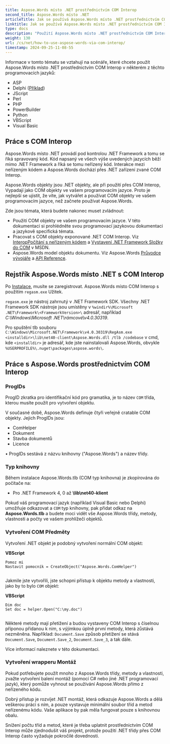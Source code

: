 ```yaml
---
title: Aspose.Words místo .NET prostřednictvím COM Interop
second_title: Aspose.Words místo .NET
articleTitle: Jak se používá Aspose.Words místo .NET prostřednictvím COM Interop
linktitle: Jak se používá Aspose.Words místo .NET prostřednictvím COM Interop
type: docs
description: "Použití Aspose.Words místo .NET prostřednictvím COM Interop tro Python, PHP, VBScript, JScript a další programovací jazyky."
weight: 130
url: /cs/net/how-to-use-aspose-words-via-com-interop/
timestamp: 2024-09-25-11-08-55
---
```


Informace v tomto tématu se vztahují na scénáře, které chcete použít Aspose.Words místo .NET prostřednictvím COM Interop v některém z těchto programovacích jazyků:

- ASP
- Delphi ([Příklad](https://github.com/aspose-words/Aspose.Words-for-.NET/tree/ReleasePreparation/Showcases/Aspose_Words_for_NET_via_COM_Delphi))
- JScript
- Perl
- PHP
- PowerBuilder
- Python
- VBScript
- Visual Basic

## Práce s COM Interop

Aspose.Words místo .NET provádí pod kontrolou .NET Framework a tomu se říká spravovaný kód. Kód napsaný ve všech výše uvedených jazycích běží mimo .NET Framework a říká se tomu neřízený kód. Interakce mezi neřízeným kódem a Aspose.Words dochází přes .NET zařízení zvané COM Interop.

Aspose.Words objekty jsou .NET objekty, ale při použití přes COM Interop, Vypadají jako COM objekty ve vašem programovacím jazyce. Proto je nejlepší se ujistit, že víte, jak vytvářet a používat COM objekty ve vašem programovacím jazyce, než začnete používat Aspose.Words.

Zde jsou témata, která budete nakonec muset zvládnout:

- Použití COM objekty ve vašem programovacím jazyce. V této dokumentaci si prohlédněte svou programovací jazykovou dokumentaci a jazykově specifická témata.
- Pracovat s COM objekty exponované .NET COM Interop. Viz [InteropPočítání s neřízeným kódem](https://learn.microsoft.com/en-us/dotnet/framework/interop/) a [Vystavení .NET Framework Složky do COM](https://learn.microsoft.com/en-us/dotnet/framework/interop/exposing-dotnet-components-to-com) v MSDN.
- Aspose.Words model objektu dokumentu. Viz Aspose.Words [Průvodce vývojáře](/words/cs/net/developer-guide/) a [API Reference](https://reference.aspose.com/words/net/).

## Rejstřík Aspose.Words místo .NET s COM Interop

Po [Instalace](/words/cs/net/installation/), musíte se zaregistrovat. Aspose.Words místo COM Interop s použitím `regasm.exe` Užitek.

`regasm.exe` je nástroj zahrnutý v .NET Framework SDK. Všechny .NET Framework SDK nástroje jsou umístěny v `%windir%\Microsoft .NET\Framework\<FrameworkVersion>\` adresář, například *C:\Windows\Microsoft .NET\rámcové\v4.0.30319*.

Pro spuštění tlb souboru `C:\Windows\Microsoft.NET\Framework\v4.0.30319\RegAsm.exe <installdir>\lib\net40-client\Aspose.Words.dll /tlb /codebase` v cmd, kde `<installdir>` je adresář, kde jste nainstalovali Aspose.Words, obvykle `%USERPROFILE%\.nuget\packages\aspose.words\`.

## Práce s Aspose.Words prostřednictvím COM Interop

### ProgIDs

ProgID zkratka pro identifikační kód pro gramatika, je to název `COM` třída, kterou musíte použít pro vytvoření objektu.

V současné době, Aspose.Words definuje čtyři veřejně cratable COM objekty. Jejich ProgIDs jsou:

- ComHelper
- Dokument
- Stavba dokumentů
- Licence

• ProgIDs sestává z názvu knihovny ("Aspose.Words") a název třídy.

### Typ knihovny

Během instalace Aspose.Words.tlb (COM typ knihovna) je zkopírována do počítače na:

- Pro .NET Framework 4, 0 až **<installdir>\lib\net40-klient</installdir>**

Pokud váš programovací jazyk (například Visual Basic nebo Delphi) umožňuje odkazovat a `COM` typ knihovny, pak přidat odkaz na **Aspose.Words.tlb** a budete moci vidět vše Aspose.Words třídy, metody, vlastnosti a počty ve vašem prohlížeči objektů.

### Vytvoření COM Předměty

Vytvoření .NET objekt je podobný vytvoření normální COM objekt:

**VBScript**

```
Pomoz mi
Nastavit pomocník = CreateObject("Aspose.Words.ComHelper")
 
```

Jakmile jste vytvořili, jste schopni přístup k objektu metody a vlastnosti, jako by to bylo `COM` objekt:

**VBScript**

```
Dim doc
Set doc = helper.Open("C:\my.doc")
 
```

Některé metody mají přetížení a budou vystaveny COM Interop s číselnou příponou přidanou k nim, s výjimkou úplně první metody, která zůstává nezměněna. Například: `Document.Save` způsob přetížení se stává `Document.Save`, `Document.Save_2`, `Document.Save_3`, a tak dále.

Více informací naleznete v této dokumentaci.

### Vytvoření wrapperu Montáž

Pokud potřebujete použít mnoho z Aspose.Words třídy, metody a vlastnosti, zvažte vytvoření balení montáž (pomocí C# nebo jiné .NET programovací jazyk), který pomůže vyhnout se používání Aspose.Words přímo z neřízeného kódu.

Dobrý přístup je rozvíjet .NET montáž, která odkazuje Aspose.Words a dělá veškerou práci s ním, a pouze vystavuje minimální soubor tříd a metod neřízenému kódu. Vaše aplikace by pak měla fungovat pouze s knihovnou obalu.

Snížení počtu tříd a metod, které je třeba uplatnit prostřednictvím COM Interop může zjednodušit váš projekt, protože použití .NET třídy přes COM Interop často vyžaduje pokročilé dovednosti.
